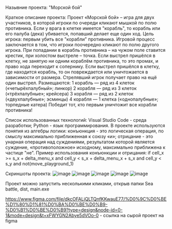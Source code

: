 Назывние проекта: "Морской бой"

Краткое описание проекта:
Проект «Морской бой» – игра для двух участников, в которой игроки по очереди кликают мышкой по полю противника. Если у врага в клетке имеется "корабль", то корабль или его палуба (дека) убивается, попавший делает еще один ход. 
Цель игрока: первым убить все "корабли" противника. 
Игровой процесс заключается в том, что игроки поочередно кликают по полю другого игрока. При попадании в корабль противника – на чужом поле ставится крестик, при холостом выстреле – точка. Если выстрел пришёлся в клетку, не занятую ни одним кораблём противника, то это промах, и право хода переходит к сопернику. Если выстрел пришёлся в клетку, где находится корабль, то он повреждается или уничтожается в зависимости от размера. Стрелявший игрок получает право на ещё один выстрел.
Размещаются:
1 корабль — ряд из 4 клеток («четырёхпалубный»; линкор)
2 корабля — ряд из 3 клеток («трёхпалубные»; крейсера)
3 корабля — ряд из 2 клеток («двухпалубные»; эсминцы)
4 корабля — 1 клетка («однопалубные»; торпедные катера)
Победит тот, кто первым уничтожит все корабли противника!

Список использованных технологий:
Visual Studio Code - среда разработки;
Python - язык программирования.
В проекте используются понятия из алгебры логики:
конъюнкция - это логическая операция, по смыслу максимально приближенная к союзу «и»;
отрицание - это унарная операция над суждениями, результатом которой является суждение, «противоположное» исходному,
максимально приближена к частице "не".
Пример использования конъюнкции и отрицания:
if cell_x >= s_x + delta_menu_x and cell_y < s_x + delta_menu_x + s_x and cell_y < s_y and not(move_playground_1)

Скриншоты проекта:
![image](https://github.com/Fuldesendred/Chapters_of_math/assets/146184468/bf4a11bb-c2ba-4629-a62d-fd36cf084f00)
![image](https://github.com/Fuldesendred/Chapters_of_math/assets/146184468/7d42cc68-6338-47d6-8d36-70d784df4f65)
![image](https://github.com/Fuldesendred/Chapters_of_math/assets/146184468/59b862e1-21a6-49f3-a0cd-521fbea60738)
![image](https://github.com/Fuldesendred/Chapters_of_math/assets/146184468/e0765146-8912-40d5-9de5-e70f32d8efbd)
![image](https://github.com/Fuldesendred/Chapters_of_math/assets/146184468/d96f42b6-a48d-4a77-bbb1-e6e5d3220e0b)


Проект можно запустить несколькими кликами, открыв папки Sea battle, dist, main.exe

https://www.figma.com/file/dkcOFALjQLTQnfKKwauE77/%D0%9C%D0%BE%D1%80%D1%81%D0%BA%D0%BE%D0%B9-%D0%B1%D0%BE%D0%B9?type=design&node-id=0-1&mode=design&t=xFWYGN2Abye5dVOo-0   - ссылка на сырой проект на figma
